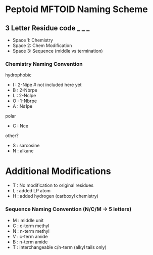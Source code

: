 # Peptoid MFTOID Naming Scheme

## 3 Letter Residue code _ _ _
- Space 1: Chemistry
- Space 2: Chem Modification
- Space 3: Sequence (middle vs termination)

### Chemistry Naming Convention
hydrophobic
- I : 2-Nipe # not included here yet
- B : 2-Nbrpe
- L : 2-Nclpe
- O : 1-Nbrpe
- A : Ns1pe

polar
- C : Nce

other?
- S : sarcosine
- N : alkane

# Additional Modifications
- T : No modification to original residues
- L : added LP atom
- H : added hydrogen (carboxyl chemistry)

### Sequence Naming Convention (N/C/M -> 5 letters)
- M : middle unit
- C : c-term methyl
- N : n-term methyl
- V : c-term amide
- B : n-term amide
- T : interchangeable c/n-term (alkyl tails only)
